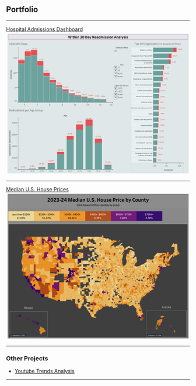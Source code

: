## Portfolio

---

[Hospital Admissions Dashboard](/projects/hospital_admissions/index.html)
<img src="projects/hospital_admissions/cover_image.png?raw=true" alt="Hospital Admissions Cover Image"/>

---

[Median U.S. House Prices](/projects/house_prices/index.html)
<img src="projects/house_prices/cover_image.png?raw=true" alt="Median U.S. House Prices Cover Image"/>

---

### Other Projects

- [Youtube Trends Analysis](http://example.com/)
---